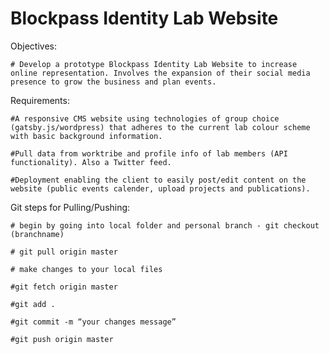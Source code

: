 # Blockpass Identity Lab Website

Objectives:

    # Develop a prototype Blockpass Identity Lab Website to increase online representation. Involves the expansion of their social media presence to grow the business and plan events.

Requirements:

    #A responsive CMS website using technologies of group choice (gatsby.js/wordpress) that adheres to the current lab colour scheme with basic background information.

    #Pull data from worktribe and profile info of lab members (API functionality). Also a Twitter feed.

    #Deployment enabling the client to easily post/edit content on the website (public events calender, upload projects and publications).

Git steps for Pulling/Pushing: 

	# begin by going into local folder and personal branch - git checkout (branchname) 

	# git pull origin master

	# make changes to your local files

	#git fetch origin master

	#git add . 

	#git commit -m “your changes message” 

	#git push origin master